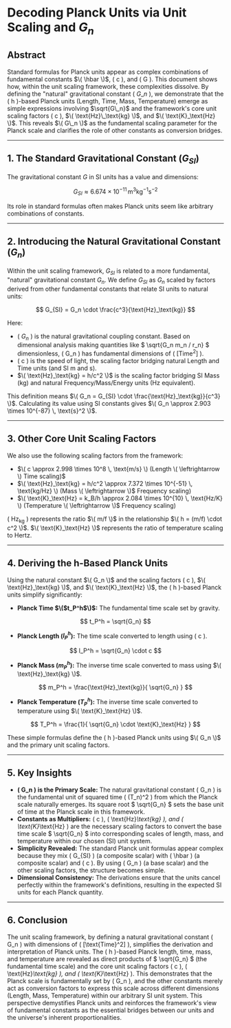 # Decoding Planck Units via Unit Scaling and  $G_n$

## Abstract

Standard formulas for Planck units appear as complex combinations of fundamental constants $\( \hbar \)$, \( c \), and \( G \). This document shows how, within the unit scaling framework, these complexities dissolve. By defining the "natural" gravitational constant \( $G\_n$ \), we demonstrate that the \( h \)-based Planck units (Length, Time, Mass, Temperature) emerge as simple expressions involving $\sqrt{G\_n}$ and the framework's core unit scaling factors \( c \), $\( \text{Hz}\_\text{kg} \)$, and $\( \text{K}_\text{Hz} \)$. This reveals $\( G\_n \)$ as the fundamental scaling parameter for the Planck scale and clarifies the role of other constants as conversion bridges.

---

## 1. The Standard Gravitational Constant ($G_{SI}$)

The gravitational constant $G$ in SI units has a value and dimensions:

$$ G_{SI} \approx 6.674 \times 10^{-11} \, \text{m}^3 \text{kg}^{-1} \text{s}^{-2} $$

Its role in standard formulas often makes Planck units seem like arbitrary combinations of constants.

---

## 2. Introducing the Natural Gravitational Constant ($G_n$)

Within the unit scaling framework, $G_{SI}$ is related to a more fundamental, "natural" gravitational constant $G_n$. We define $G_{SI}$ as $G_n$ scaled by factors derived from other fundamental constants that relate SI units to natural units:

$$ G_{SI} = G_n \cdot \frac{c^3}{\text{Hz}_\text{kg}} $$

Here:
- \( $G_n$ \) is the natural gravitational coupling constant. Based on dimensional analysis making quantities like $ \sqrt{G_n m_n / r_n} $ dimensionless, \( G_n \) has fundamental dimensions of \( $[\text{Time}^2]$ \).
- \( c \) is the speed of light, the scaling factor bridging natural Length and Time units (and SI m and s).
- $\( \text{Hz}_\text{kg} = h/c^2 \)$ is the scaling factor bridging SI Mass (kg) and natural Frequency/Mass/Energy units (Hz equivalent).

This definition means $\( G_n = G_{SI} \cdot \frac{\text{Hz}_\text{kg}}{c^3} \)$. Calculating its value using SI constants gives $\( G_n \approx 2.903 \times 10^{-87} \, \text{s}^2 \)$.

---

## 3. Other Core Unit Scaling Factors

We also use the following scaling factors from the framework:
- $\( c \approx 2.998 \times 10^8 \, \text{m/s} \) (Length \( \leftrightarrow \) Time scaling)$
- $\( \text{Hz}_\text{kg} = h/c^2 \approx 7.372 \times 10^{-51} \, \text{kg/Hz} \) (Mass \( \leftrightarrow \)$ Frequency scaling)
- $\( \text{K}_\text{Hz} = k_B/h \approx 2.084 \times 10^{10} \, \text{Hz/K} \) (Temperature \( \leftrightarrow \)$ Frequency scaling)

\( $\text{Hz}_\text{kg}$ \) represents the ratio $\( m/f \)$ in the relationship $\( h = (m/f) \cdot c^2 \)$.
$\( \text{K}_\text{Hz} \)$ represents the ratio of temperature scaling to Hertz.

---

## 4. Deriving the h-Based Planck Units

Using the natural constant $\( G_n \)$ and the scaling factors \( c \), $\( \text{Hz}_\text{kg} \)$, and $\( \text{K}_\text{Hz} \)$, the \( h \)-based Planck units simplify significantly:

- **Planck Time $\($t_P^h$\)$:** The fundamental time scale set by gravity.
  
$$ t_P^h = \sqrt{G_n} $$

- **Planck Length ($l_P^h$):** The time scale converted to length using \( c \).
  
$$ l_P^h = \sqrt{G_n} \cdot c $$

- **Planck Mass ($m_P^h$):** The inverse time scale converted to mass using $\( \text{Hz}_\text{kg} \)$.
  
$$ m_P^h = \frac{\text{Hz}_\text{kg}}{ \sqrt{G_n} } $$

- **Planck Temperature ($T_P^h$):** The inverse time scale converted to temperature using $\( \text{K}_\text{Hz} \)$.
  
$$ T_P^h = \frac{1}{ \sqrt{G_n} \cdot \text{K}_\text{Hz} } $$

These simple formulas define the \( h \)-based Planck units using $\( G_n \)$ and the primary unit scaling factors.

---

## 5. Key Insights

- **\( G_n \) is the Primary Scale:** The natural gravitational constant \( G_n \) is the fundamental unit of squared time \( (T_n)^2 \) from which the Planck scale naturally emerges. Its square root $ \sqrt{G_n} $ sets the base unit of time at the Planck scale in this framework.
- **Constants as Multipliers:** \( c \), \( \text{Hz}_\text{kg} \), and \( \text{K}_\text{Hz} \) are the necessary scaling factors to convert the base time scale $ \sqrt{G_n} $ into corresponding scales of length, mass, and temperature within our chosen (SI) unit system.
- **Simplicity Revealed:** The standard Planck unit formulas appear complex because they mix \( G_{SI} \) (a composite scalar) with \( \hbar \) (a composite scalar) and \( c \). By using \( G_n \) (a base scalar) and the other scaling factors, the structure becomes simple.
- **Dimensional Consistency:** The derivations ensure that the units cancel perfectly within the framework's definitions, resulting in the expected SI units for each Planck quantity.

---

## 6. Conclusion

The unit scaling framework, by defining a natural gravitational constant \( G_n \) with dimensions of \( [\text{Time}^2] \), simplifies the derivation and interpretation of Planck units. The \( h \)-based Planck length, time, mass, and temperature are revealed as direct products of $ \sqrt{G_n} $ (the fundamental time scale) and the core unit scaling factors \( c \), \( \text{Hz}_\text{kg} \), and \( \text{K}_\text{Hz} \). This demonstrates that the Planck scale is fundamentally set by \( G_n \), and the other constants merely act as conversion factors to express this scale across different dimensions (Length, Mass, Temperature) within our arbitrary SI unit system. This perspective demystifies Planck units and reinforces the framework's view of fundamental constants as the essential bridges between our units and the universe's inherent proportionalities.